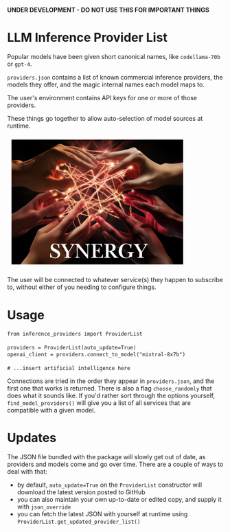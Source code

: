 **UNDER DEVELOPMENT - DO NOT USE THIS FOR IMPORTANT THINGS**

# LLM Inference Provider List

Popular models have been given short canonical names, like `codellama-70b` or `gpt-4`. 

`providers.json` contains a list of known commercial inference providers, the models they offer, and the magic internal names each model maps to.

The user's environment contains API keys for one or more of those providers.

These things go together to allow auto-selection of model sources at runtime.

<img width="400px" style="padding:10px" src="docs/synergy2.jpg">

The user will be connected to whatever service(s) they happen to subscribe to, without either of you needing to configure things.

# Usage


```
from inference_providers import ProviderList

providers = ProviderList(auto_update=True)
openai_client = providers.connect_to_model("mixtral-8x7b")

# ...insert artificial intelligence here
```

Connections are tried in the order they appear in `providers.json`, and the first one that works is returned. There is also a flag `choose_randomly` that does what it sounds like. If you'd rather sort through the options yourself, `find_model_providers()` will give you a list of all services that are compatible with a given model.

# Updates

The JSON file bundled with the package will slowly get out of date, as providers and models come and go over time. There are a couple of ways to deal with that:

- by default, `auto_update=True` on the `ProviderList` constructor will download the latest version posted to GitHub
- you can also maintain your own up-to-date or edited copy, and supply it with `json_override`
- you can fetch the latest JSON with yourself at runtime using `ProviderList.get_updated_provider_list()`
